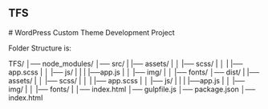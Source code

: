<h2>TFS</h2> 
# WordPress Custom Theme Development Project

Folder Structure is:

TFS/ 
│── node_modules/ 
│── src/ 
|          |── assets/
|          │         |── scss/ 
|          │         |     |── app.scss
|          │         |── js/ 
|          |         |        |──app.js
|          │         |── img/
|          │         |── fonts/
│── dist/ 
|          |── assets/
|          │         |── scss/ 
|          │         |     |── app.scss
|          │         |── js/ 
|          |         |        |──app.js
|          │         |── img/
|          │         |── fonts/
|          │── index.html
│── gulpfile.js
│── package.json
│── index.html
